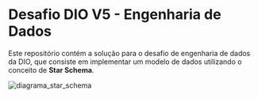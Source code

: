 # Desafio DIO V5 - Engenharia de Dados

Este repositório contém a solução para o desafio de engenharia de dados da DIO, que consiste em implementar um modelo de dados utilizando o conceito de **Star Schema**.

![diagrama_star_schema](https://github.com/user-attachments/assets/96e4984a-7d41-4de5-92b6-0afb96edecf8)
